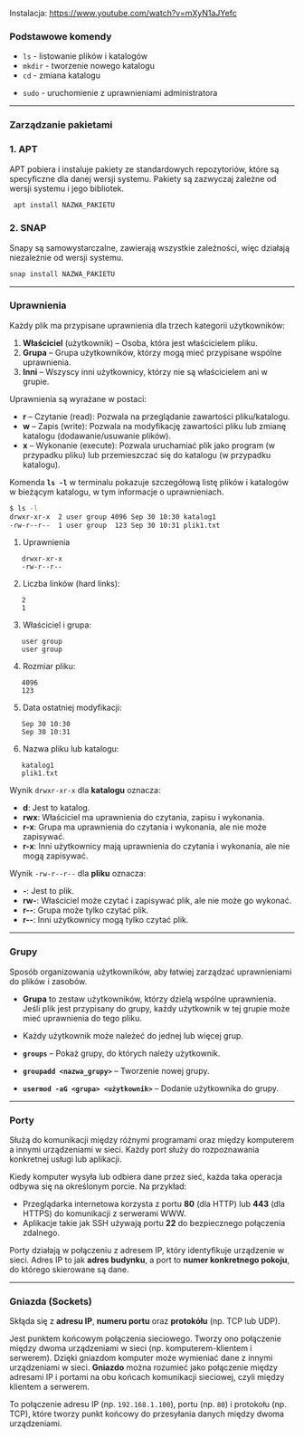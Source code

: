 Instalacja: https://www.youtube.com/watch?v=mXyN1aJYefc

### **Podstawowe komendy**
- `ls` - listowanie plików i katalogów
- `mkdir` - tworzenie nowego katalogu
- `cd` - zmiana katalogu
* `sudo` - uruchomienie z uprawnieniami administratora

---
### **Zarządzanie pakietami**
### 1. APT
APT pobiera i instaluje pakiety ze standardowych repozytoriów, które są specyficzne dla danej wersji systemu. Pakiety są zazwyczaj zależne od wersji systemu i jego bibliotek.

```bash
 apt install NAZWA_PAKIETU
```

### 2. SNAP
Snapy są samowystarczalne, zawierają wszystkie zależności, więc działają niezależnie od wersji systemu.

```bash
snap install NAZWA_PAKIETU
```

------
### **Uprawnienia**
Każdy plik ma przypisane uprawnienia dla trzech kategorii użytkowników:

1. **Właściciel** (użytkownik) – Osoba, która jest właścicielem pliku.
2. **Grupa** – Grupa użytkowników, którzy mogą mieć przypisane wspólne uprawnienia.
3. **Inni** – Wszyscy inni użytkownicy, którzy nie są właścicielem ani w grupie.

Uprawnienia są wyrażane w postaci:

- **r** – Czytanie (read): Pozwala na przeglądanie zawartości pliku/katalogu.
- **w** – Zapis (write): Pozwala na modyfikację zawartości pliku lub zmianę katalogu (dodawanie/usuwanie plików).
- **x** – Wykonanie (execute): Pozwala uruchamiać plik jako program (w przypadku pliku) lub przemieszczać się do katalogu (w przypadku katalogu).

Komenda **`ls -l`** w terminalu pokazuje szczegółową listę plików i katalogów w bieżącym katalogu, w tym informacje o uprawnieniach.

```bash
$ ls -l
drwxr-xr-x  2 user group 4096 Sep 30 10:30 katalog1
-rw-r--r--  1 user group  123 Sep 30 10:31 plik1.txt
```

1. Uprawnienia
```
   drwxr-xr-x
   -rw-r--r--
```
2. Liczba linków (hard links):
```
   2
   1
```
3. Właściciel i grupa:
```
   user group
   user group
```
4. Rozmiar pliku:
```
   4096
   123
```
5. Data ostatniej modyfikacji:
```
   Sep 30 10:30
   Sep 30 10:31
```
6. Nazwa pliku lub katalogu:
```
   katalog1
   plik1.txt
```

Wynik `drwxr-xr-x` dla **katalogu** oznacza:

- **d**: Jest to katalog.
- **rwx**: Właściciel ma uprawnienia do czytania, zapisu i wykonania.
- **r-x**: Grupa ma uprawnienia do czytania i wykonania, ale nie może zapisywać.
- **r-x**: Inni użytkownicy mają uprawnienia do czytania i wykonania, ale nie mogą zapisywać.

Wynik `-rw-r--r--` dla **pliku** oznacza:

- **-**: Jest to plik.
- **rw-**: Właściciel może czytać i zapisywać plik, ale nie może go wykonać.
- **r--**: Grupa może tylko czytać plik.
- **r--**: Inni użytkownicy mogą tylko czytać plik.

---
### **Grupy**
Sposób organizowania użytkowników, aby łatwiej zarządzać uprawnieniami do plików i zasobów.

- **Grupa** to zestaw użytkowników, którzy dzielą wspólne uprawnienia. Jeśli plik jest przypisany do grupy, każdy użytkownik w tej grupie może mieć uprawnienia do tego pliku.
- Każdy użytkownik może należeć do jednej lub więcej grup.
  
- **`groups`** – Pokaż grupy, do których należy użytkownik.
- **`groupadd <nazwa_grupy>`** – Tworzenie nowej grupy.
- **`usermod -aG <grupa> <użytkownik>`** – Dodanie użytkownika do grupy.
---
### **Porty**
Służą do komunikacji między różnymi programami oraz między komputerem a innymi urządzeniami w sieci. Każdy port służy do rozpoznawania konkretnej usługi lub aplikacji.

Kiedy komputer wysyła lub odbiera dane przez sieć, każda taka operacja odbywa się na określonym porcie. Na przykład:

- Przeglądarka internetowa korzysta z portu **80** (dla HTTP) lub **443** (dla HTTPS) do komunikacji z serwerami WWW.
- Aplikacje takie jak SSH używają portu **22** do bezpiecznego połączenia zdalnego.

Porty działają w połączeniu z adresem IP, który identyfikuje urządzenie w sieci. Adres IP to jak **adres budynku**, a port to **numer konkretnego pokoju**, do którego skierowane są dane.

---
### **Gniazda (Sockets)**
Skłąda się z **adresu IP**, **numeru portu** oraz **protokółu** (np. TCP lub UDP).

Jest punktem końcowym połączenia sieciowego. Tworzy ono połączenie między dwoma urządzeniami w sieci (np. komputerem-klientem i serwerem). Dzięki gniazdom komputer może wymieniać dane z innymi urządzeniami w sieci.
**Gniazdo** można rozumieć jako połączenie między adresami IP i portami na obu końcach komunikacji sieciowej, czyli między klientem a serwerem.

To połączenie adresu IP (np. `192.168.1.100`), portu (np. `80`) i protokołu (np. TCP), które tworzy punkt końcowy do przesyłania danych między dwoma urządzeniami.
